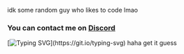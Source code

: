 idk some random guy who likes to code
lmao
<h3 align="left">
  You can contact me on <a href='https://discord.gg/vg4gzb3bHA'>Discord</a> 
</h3>

[![Typing SVG](https://readme-typing-svg.herokuapp.com?size=30&lines=I+love+TypeScript.)](https://git.io/typing-svg)
haha get it guess
